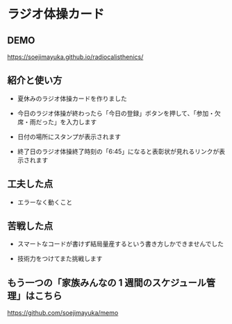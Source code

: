 # ラジオ体操カード

## DEMO

https://soejimayuka.github.io/radiocalisthenics/

## 紹介と使い方

- 夏休みのラジオ体操カードを作りました

- 今日のラジオ体操が終わったら「今日の登録」ボタンを押して、「参加・欠席・雨だった」を入力します

- 日付の場所にスタンプが表示されます

- 終了日のラジオ体操終了時刻の「6:45」になると表彰状が見れるリンクが表示されます

## 工夫した点

- エラーなく動くこと

## 苦戦した点

- スマートなコードが書けず結局量産するという書き方しかできませんでした

- 技術力をつけてまた挑戦します

## もう一つの「家族みんなの 1 週間のスケジュール管理」はこちら

https://github.com/soejimayuka/memo
